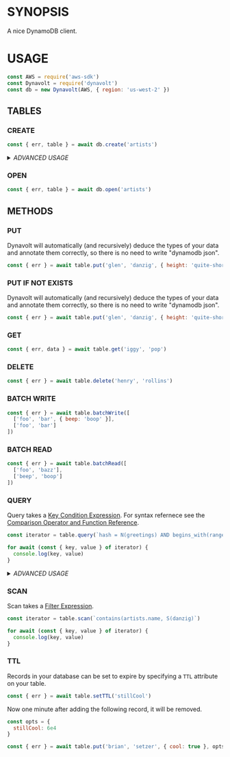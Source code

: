 # SYNOPSIS
A nice DynamoDB client.

# USAGE

```js
const AWS = require('aws-sdk')
const Dynavolt = require('dynavolt')
const db = new Dynavolt(AWS, { region: 'us-west-2' })
```

## TABLES

### CREATE

```js
const { err, table } = await db.create('artists')
```

<details><summary><i>ADVANCED USAGE</i></summary>
<p>

You can also specify `hash`, `range`, and `options`.

```js
const opts = { TimeToLiveSpecification: {
  AttributeName: 'ttl',
  Enabled: true
}

const { err } = awwait db.create('artists', 'genres', 'artists', opts)
```

</p>
</details>

### OPEN

```js
const { err, table } = await db.open('artists')
```

## METHODS

### PUT
Dynavolt will automatically (and recursively) deduce the types of your data and
annotate them correctly, so there is no need to write "dynamodb json".

```js
const { err } = await table.put('glen', 'danzig', { height: 'quite-short' })
```

### PUT IF NOT EXISTS
Dynavolt will automatically (and recursively) deduce the types of your data and
annotate them correctly, so there is no need to write "dynamodb json".

```js
const { err } = await table.put('glen', 'danzig', { height: 'quite-short' })
```

### GET

```js
const { err, data } = await table.get('iggy', 'pop')
```

### DELETE

```js
const { err } = await table.delete('henry', 'rollins')
```

### BATCH WRITE

```js
const { err } = await table.batchWrite([
  ['foo', 'bar', { beep: 'boop' }],
  ['foo', 'bar']
])
```

### BATCH READ

```js
const { err } = await table.batchRead([
  ['foo', 'bazz'],
  ['beep', 'boop']
])
```

### QUERY
Query takes a [Key Condition Expression][0]. For syntax refernece see the
[Comparison Operator and Function Reference][1].

```js
const iterator = table.query(`hash = N(greetings) AND begins_with(range, S(hell))`)

for await (const { key, value } of iterator) {
  console.log(key, value)
}
```

<details><summary><i>ADVANCED USAGE</i></summary>
<p>

You can also chain a [Filter Expression][2] and [Projection Expression][3]
clauses onto querties. More info about Projection Expression syntax [here][4].

```js
const iterator = table
  .query(`hash = N(songs) AND begins_with(range, S(moth))`)
  .filter(`contains(artists.name, S(danzig)`)
  .properties('artists.weight', 'artists.height')

for await (const { key, value } of iterator) {
  console.log(key, value)
}
```

</p>
</details>

### SCAN
Scan takes a [Filter Expression][2].

```js
const iterator = table.scan(`contains(artists.name, S(danzig)`)

for await (const { key, value } of iterator) {
  console.log(key, value)
}
```

### TTL
Records in your database can be set to expire by specifying a `TTL` attribute
on your table.

```js
const { err } = await table.setTTL('stillCool')
```

Now one minute after adding the following record, it will be removed.

```js
const opts = {
  stillCool: 6e4
}

const { err } = await table.put('brian', 'setzer', { cool: true }, opts)
```

[0]:https://docs.aws.amazon.com/amazondynamodb/latest/developerguide/Query.html#Query.KeyConditionExpressions
[1]:https://docs.aws.amazon.com/amazondynamodb/latest/developerguide/Expressions.OperatorsAndFunctions.html
[2]:https://docs.aws.amazon.com/amazondynamodb/latest/developerguide/Scan.html#Scan.FilterExpression
[3]:https://docs.aws.amazon.com/amazondynamodb/latest/developerguide/Expressions.ProjectionExpressions.html
[4]:https://docs.aws.amazon.com/amazondynamodb/latest/developerguide/Expressions.Attributes.html
